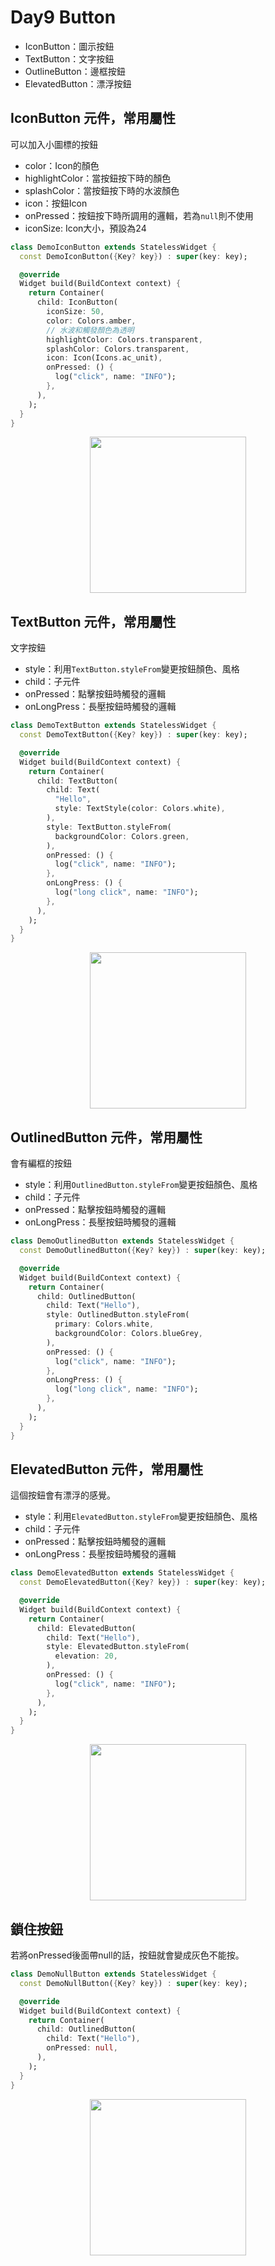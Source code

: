 # Day9 Button
<style type="text/css">
    img {
        width: 250px;
        margin:auto;
        display:block;
    }
</style>

- IconButton：圖示按鈕
- TextButton：文字按鈕
- OutlineButton：邊框按鈕
- ElevatedButton：漂浮按鈕

## IconButton 元件，常用屬性
可以加入小圖標的按鈕
- color：Icon的顏色
- highlightColor：當按鈕按下時的顏色
- splashColor：當按鈕按下時的水波顏色
- icon：按鈕Icon
- onPressed：按鈕按下時所調用的邏輯，若為`null`則不使用
- iconSize: Icon大小，預設為24


```dart
class DemoIconButton extends StatelessWidget {
  const DemoIconButton({Key? key}) : super(key: key);

  @override
  Widget build(BuildContext context) {
    return Container(
      child: IconButton(
        iconSize: 50,
        color: Colors.amber,
        // 水波和觸發顏色為透明
        highlightColor: Colors.transparent,
        splashColor: Colors.transparent,
        icon: Icon(Icons.ac_unit),
        onPressed: () {
          log("click", name: "INFO");
        },
      ),
    );
  }
}
```
![](https://i.imgur.com/ScCusKo.png)

## TextButton 元件，常用屬性
文字按鈕
- style：利用`TextButton.styleFrom`變更按鈕顏色、風格
- child：子元件
- onPressed：點擊按鈕時觸發的邏輯
- onLongPress：長壓按鈕時觸發的邏輯

```dart
class DemoTextButton extends StatelessWidget {
  const DemoTextButton({Key? key}) : super(key: key);

  @override
  Widget build(BuildContext context) {
    return Container(
      child: TextButton(
        child: Text(
          "Hello",
          style: TextStyle(color: Colors.white),
        ),
        style: TextButton.styleFrom(
          backgroundColor: Colors.green,
        ),
        onPressed: () {
          log("click", name: "INFO");
        },
        onLongPress: () {
          log("long click", name: "INFO");
        },
      ),
    );
  }
}
```
![](https://i.imgur.com/BMNn9z0.png)

## OutlinedButton 元件，常用屬性
會有編框的按鈕
- style：利用`OutlinedButton.styleFrom`變更按鈕顏色、風格
- child：子元件
- onPressed：點擊按鈕時觸發的邏輯
- onLongPress：長壓按鈕時觸發的邏輯

```dart
class DemoOutlinedButton extends StatelessWidget {
  const DemoOutlinedButton({Key? key}) : super(key: key);

  @override
  Widget build(BuildContext context) {
    return Container(
      child: OutlinedButton(
        child: Text("Hello"),
        style: OutlinedButton.styleFrom(
          primary: Colors.white,
          backgroundColor: Colors.blueGrey,
        ),
        onPressed: () {
          log("click", name: "INFO");
        },
        onLongPress: () {
          log("long click", name: "INFO");
        },
      ),
    );
  }
}
```


## ElevatedButton 元件，常用屬性
這個按鈕會有漂浮的感覺。
- style：利用`ElevatedButton.styleFrom`變更按鈕顏色、風格
- child：子元件
- onPressed：點擊按鈕時觸發的邏輯
- onLongPress：長壓按鈕時觸發的邏輯

```dart
class DemoElevatedButton extends StatelessWidget {
  const DemoElevatedButton({Key? key}) : super(key: key);

  @override
  Widget build(BuildContext context) {
    return Container(
      child: ElevatedButton(
        child: Text("Hello"),
        style: ElevatedButton.styleFrom(
          elevation: 20,
        ),
        onPressed: () {
          log("click", name: "INFO");
        },
      ),
    );
  }
}
```
![](https://i.imgur.com/SNi5llt.png)

## 鎖住按鈕
若將onPressed後面帶null的話，按鈕就會變成灰色不能按。

```dart
class DemoNullButton extends StatelessWidget {
  const DemoNullButton({Key? key}) : super(key: key);

  @override
  Widget build(BuildContext context) {
    return Container(
      child: OutlinedButton(
        child: Text("Hello"),
        onPressed: null,
      ),
    );
  }
}

```

![](https://i.imgur.com/MtvxwA1.png)